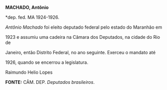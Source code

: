 **MACHADO, Antônio**



\*dep. fed. MA 1924-1926.



*Antônio Machado* foi eleito deputado federal pelo estado do Maranhão em

1923 e assumiu uma cadeira na Câmara dos Deputados, na cidade do Rio de

Janeiro, então Distrito Federal, no ano seguinte. Exerceu o mandato até

1926, quando se encerrou a legislatura.



Raimundo Helio Lopes



**FONTE:** CÂM. DEP. *Deputados brasileiros*.

